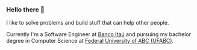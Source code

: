 ### Hello there 👋

I like to solve problems and build stuff that can help other people.

Currently I'm a Software Engineer at [Banco Itaú](https://www.itau.com.br/) and pursuing my bachelor degree in Computer Science at [Federal University of ABC (UFABC)](http://www.ufabc.edu.br/). 

<!--
**BryanCruz/BryanCruz** is a ✨ _special_ ✨ repository because its `README.md` (this file) appears on your GitHub profile.

Here are some ideas to get you started:

- 🔭 I’m currently working on ...
- 🌱 I’m currently learning ...
- 👯 I’m looking to collaborate on ...
- 🤔 I’m looking for help with ...
- 💬 Ask me about ...
- 📫 How to reach me: ...
- 😄 Pronouns: ...
- ⚡ Fun fact: ...
-->
